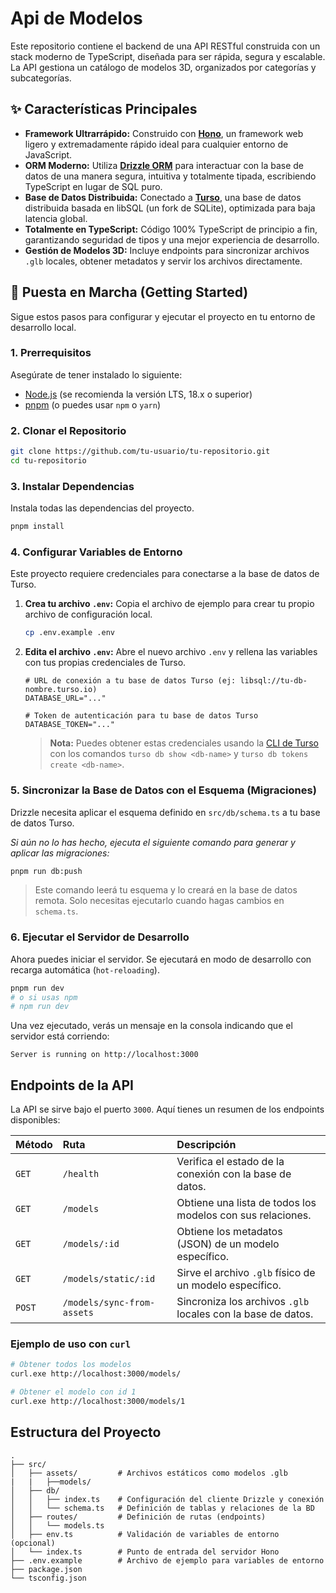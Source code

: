 # Api de Modelos

Este repositorio contiene el backend de una API RESTful construida con un stack moderno de TypeScript, diseñada para ser rápida, segura y escalable. La API gestiona un catálogo de modelos 3D, organizados por categorías y subcategorías.

## ✨ Características Principales

-   **Framework Ultrarrápido:** Construido con **[Hono](https://hono.dev/)**, un framework web ligero y extremadamente rápido ideal para cualquier entorno de JavaScript.
-   **ORM Moderno:** Utiliza **[Drizzle ORM](https://orm.drizzle.team/)** para interactuar con la base de datos de una manera segura, intuitiva y totalmente tipada, escribiendo TypeScript en lugar de SQL puro.
-   **Base de Datos Distribuida:** Conectado a **[Turso](https://turso.tech/)**, una base de datos distribuida basada en libSQL (un fork de SQLite), optimizada para baja latencia global.
-   **Totalmente en TypeScript:** Código 100% TypeScript de principio a fin, garantizando seguridad de tipos y una mejor experiencia de desarrollo.
-   **Gestión de Modelos 3D:** Incluye endpoints para sincronizar archivos `.glb` locales, obtener metadatos y servir los archivos directamente.

## 🚀 Puesta en Marcha (Getting Started)

Sigue estos pasos para configurar y ejecutar el proyecto en tu entorno de desarrollo local.

### 1. Prerrequisitos

Asegúrate de tener instalado lo siguiente:
-   [Node.js](https://nodejs.org/) (se recomienda la versión LTS, 18.x o superior)
-   [pnpm](https://pnpm.io/installation) (o puedes usar `npm` o `yarn`)

### 2. Clonar el Repositorio

```bash
git clone https://github.com/tu-usuario/tu-repositorio.git
cd tu-repositorio
```

### 3. Instalar Dependencias

Instala todas las dependencias del proyecto.
```bash
pnpm install
```

### 4. Configurar Variables de Entorno

Este proyecto requiere credenciales para conectarse a la base de datos de Turso.

1.  **Crea tu archivo `.env`:**
    Copia el archivo de ejemplo para crear tu propio archivo de configuración local.
    ```bash
    cp .env.example .env
    ```

2.  **Edita el archivo `.env`:**
    Abre el nuevo archivo `.env` y rellena las variables con tus propias credenciales de Turso.

    ```env
    # URL de conexión a tu base de datos Turso (ej: libsql://tu-db-nombre.turso.io)
    DATABASE_URL="..."

    # Token de autenticación para tu base de datos Turso
    DATABASE_TOKEN="..."
    ```
    > **Nota:** Puedes obtener estas credenciales usando la [CLI de Turso](https://docs.turso.tech/cli/instrucciones-de-instalacion) con los comandos `turso db show <db-name>` y `turso db tokens create <db-name>`.

### 5. Sincronizar la Base de Datos con el Esquema (Migraciones)

Drizzle necesita aplicar el esquema definido en `src/db/schema.ts` a tu base de datos Turso.

*Si aún no lo has hecho, ejecuta el siguiente comando para generar y aplicar las migraciones:*
```bash
pnpm run db:push
```
> Este comando leerá tu esquema y lo creará en la base de datos remota. Solo necesitas ejecutarlo cuando hagas cambios en `schema.ts`.

### 6. Ejecutar el Servidor de Desarrollo

Ahora puedes iniciar el servidor. Se ejecutará en modo de desarrollo con recarga automática (`hot-reloading`).

```bash
pnpm run dev
# o si usas npm
# npm run dev
```

Una vez ejecutado, verás un mensaje en la consola indicando que el servidor está corriendo:
```
Server is running on http://localhost:3000
```

## Endpoints de la API

La API se sirve bajo el puerto `3000`. Aquí tienes un resumen de los endpoints disponibles:

| Método | Ruta                      | Descripción                                                |
| :----- | :------------------------ | :--------------------------------------------------------- |
| `GET`  | `/health`                 | Verifica el estado de la conexión con la base de datos.    |
| `GET`  | `/models`                 | Obtiene una lista de todos los modelos con sus relaciones. |
| `GET`  | `/models/:id`             | Obtiene los metadatos (JSON) de un modelo específico.      |
| `GET`  | `/models/static/:id`        | Sirve el archivo `.glb` físico de un modelo específico.    |
| `POST` | `/models/sync-from-assets`| Sincroniza los archivos `.glb` locales con la base de datos.|

### Ejemplo de uso con `curl`
```bash
# Obtener todos los modelos
curl.exe http://localhost:3000/models/

# Obtener el modelo con id 1
curl.exe http://localhost:3000/models/1
```

## Estructura del Proyecto

```
.
├── src/
│   ├── assets/         # Archivos estáticos como modelos .glb
|   |   ├──models/ 
│   ├── db/
│   │   ├── index.ts    # Configuración del cliente Drizzle y conexión
│   │   └── schema.ts   # Definición de tablas y relaciones de la BD
│   ├── routes/         # Definición de rutas (endpoints)
│   │   └── models.ts
│   ├── env.ts          # Validación de variables de entorno (opcional)
│   └── index.ts        # Punto de entrada del servidor Hono
├── .env.example        # Archivo de ejemplo para variables de entorno
├── package.json
└── tsconfig.json
```
